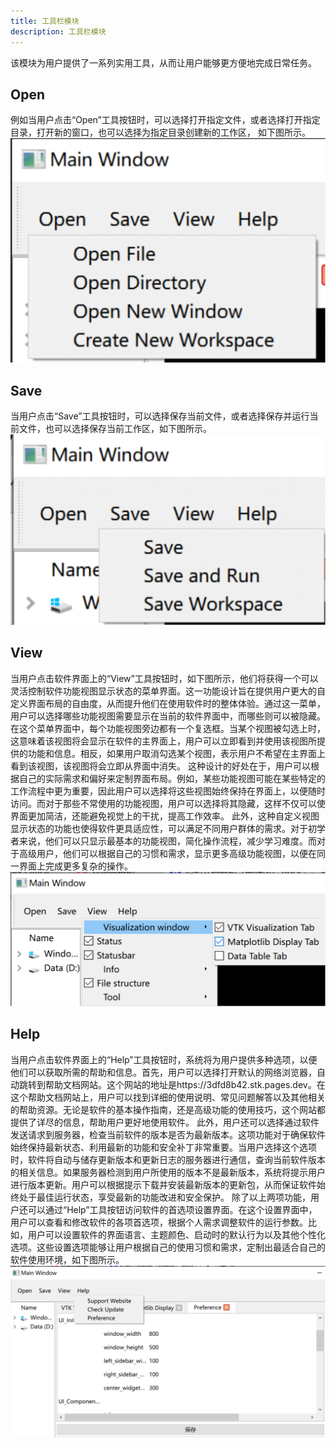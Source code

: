 ```yaml
---
title: 工具栏模块
description: 工具栏模块
---
```

该模块为用户提供了一系列实用工具，从而让用户能够更方便地完成日常任务。
## Open
例如当用户点击“Open”工具按钮时，可以选择打开指定文件，或者选择打开指定目录，打开新的窗口，也可以选择为指定目录创建新的工作区，
如下图所示。
![img.png](../../../../../assets/toolbar1.png)
## Save
当用户点击“Save”工具按钮时，可以选择保存当前文件，或者选择保存并运行当前文件，也可以选择保存当前工作区，如下图所示。
![img.png](../../../../../assets/toolbar2.png)
## View
当用户点击软件界面上的“View”工具按钮时，如下图所示，他们将获得一个可以灵活控制软件功能视图显示状态的菜单界面。这一功能设计旨在提供用户更大的自定义界面布局的自由度，从而提升他们在使用软件时的整体体验。通过这一菜单，用户可以选择哪些功能视图需要显示在当前的软件界面中，而哪些则可以被隐藏。
在这个菜单界面中，每个功能视图旁边都有一个复选框。当某个视图被勾选上时，这意味着该视图将会显示在软件的主界面上，用户可以立即看到并使用该视图所提供的功能和信息。相反，如果用户取消勾选某个视图，表示用户不希望在主界面上看到该视图，该视图将会立即从界面中消失。
这种设计的好处在于，用户可以根据自己的实际需求和偏好来定制界面布局。例如，某些功能视图可能在某些特定的工作流程中更为重要，因此用户可以选择将这些视图始终保持在界面上，以便随时访问。而对于那些不常使用的功能视图，用户可以选择将其隐藏，这样不仅可以使界面更加简洁，还能避免视觉上的干扰，提高工作效率。
此外，这种自定义视图显示状态的功能也使得软件更具适应性，可以满足不同用户群体的需求。对于初学者来说，他们可以只显示最基本的功能视图，简化操作流程，减少学习难度。而对于高级用户，他们可以根据自己的习惯和需求，显示更多高级功能视图，以便在同一界面上完成更多复杂的操作。
![img.png](../../../../../assets/toolbar3.png)
## Help
当用户点击软件界面上的“Help”工具按钮时，系统将为用户提供多种选项，以便他们可以获取所需的帮助和信息。首先，用户可以选择打开默认的网络浏览器，自动跳转到帮助文档网站。这个网站的地址是https://3dfd8b42.stk.pages.dev。在这个帮助文档网站上，用户可以找到详细的使用说明、常见问题解答以及其他相关的帮助资源。无论是软件的基本操作指南，还是高级功能的使用技巧，这个网站都提供了详尽的信息，帮助用户更好地使用软件。
此外，用户还可以选择通过软件发送请求到服务器，检查当前软件的版本是否为最新版本。这项功能对于确保软件始终保持最新状态、利用最新的功能和安全补丁非常重要。当用户选择这个选项时，软件将自动与储存更新版本和更新日志的服务器进行通信，查询当前软件版本的相关信息。如果服务器检测到用户所使用的版本不是最新版本，系统将提示用户进行版本更新。用户可以根据提示下载并安装最新版本的更新包，从而保证软件始终处于最佳运行状态，享受最新的功能改进和安全保护。
除了以上两项功能，用户还可以通过“Help”工具按钮访问软件的首选项设置界面。在这个设置界面中，用户可以查看和修改软件的各项首选项，根据个人需求调整软件的运行参数。比如，用户可以设置软件的界面语言、主题颜色、启动时的默认行为以及其他个性化选项。这些设置选项能够让用户根据自己的使用习惯和需求，定制出最适合自己的软件使用环境，如下图所示。
![img.png](../../../../../assets/toolbar4.png)
